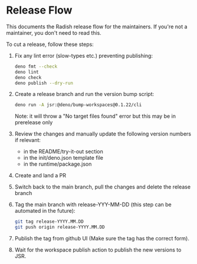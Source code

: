 # Release Flow

This documents the Radish release flow for the maintainers. If you're not a
maintainer, you don't need to read this.

To cut a release, follow these steps:

1. Fix any lint error (slow-types etc.) preventing publishing:
   ```sh
   deno fmt --check
   deno lint
   deno check
   deno publish --dry-run
   ```

1. Create a release branch and run the version bump script:
   ```sh
   deno run -A jsr:@deno/bump-workspaces@0.1.22/cli
   ```
   Note: it will throw a "No target files found" error but this may be in
   prerelease only

1. Review the changes and manually update the following version numbers if
   relevant:
   - in the README/try-it-out section
   - in the init/deno.json template file
   - in the runtime/package.json

1. Create and land a PR

1. Switch back to the main branch, pull the changes and delete the release
   branch

1. Tag the main branch with release-YYY-MM-DD (this step can be automated in the
   future):

   ```sh
   git tag release-YYYY.MM.DD
   git push origin release-YYYY.MM.DD
   ```

1. Publish the tag from github UI (Make sure the tag has the correct form).

1. Wait for the workspace publish action to publish the new versions to JSR.
